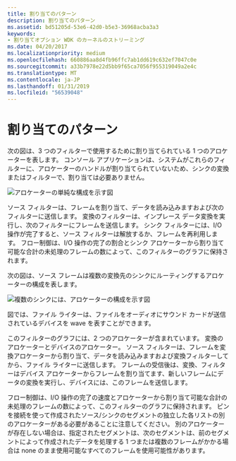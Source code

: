 ```yaml
---
title: 割り当てのパターン
description: 割り当てのパターン
ms.assetid: bd51205d-53e6-42d0-b5e3-36968acba3a3
keywords:
- 割り当てオプション WDK のカーネルのストリーミング
ms.date: 04/20/2017
ms.localizationpriority: medium
ms.openlocfilehash: 660886aa8d4fb96ffc7ab1dd619c632ef7047c0e
ms.sourcegitcommit: a33b7978e22d5bb9f65ca7056f955319049a2e4c
ms.translationtype: MT
ms.contentlocale: ja-JP
ms.lasthandoff: 01/31/2019
ms.locfileid: "56539048"
---
```

# <a name="allocation-schemes"></a>割り当てのパターン





次の図は、3 つのフィルターで使用するために割り当てられている 1 つのアロケーターを表します。 コンソール アプリケーションは、システムがこれらのフィルターに、アロケーターのハンドルが割り当てられていないため、シンクの変換またはフィルターで、割り当ては必要ありません。

![アロケーターの単純な構成を示す図](images/ksart-10.png)

ソース フィルターは、フレームを割り当て、データを読み込みますおよび次のフィルターに送信します。 変換のフィルターは、インプレース データ変換を実行し、次のフィルターにフレームを送信します。 シンク フィルターには、I/O 操作が完了すると、ソース フィルターは解放するか、フレームを再利用します。 フロー制御は、I/O 操作の完了の割合とシンク アロケーターから割り当て可能な合計の未処理のフレームの数によって、このフィルターのグラフに保持されます。

次の図は、ソース フレームは複数の変換先のシンクにルーティングするアロケーターの構成を表します。

![複数のシンクには、アロケーターの構成を示す図](images/ksart-11.png)

図では、ファイル ライターは、ファイルをオーディオにサウンド カードが送信されているデバイスを wave を表すことができます。

このフィルターのグラフには、2 つのアロケーターが含まれています。 変換のアロケーターとデバイスのアロケーター。 ソース フィルターは、フレームを変換アロケーターから割り当て、データを読み込みますおよび変換フィルターしてから、ファイル ライターに送信します。 フレームの受信後は、変換、フィルターはデバイス アロケーターからフレームを割り当てます、新しいフレームにデータの変換を実行し、デバイスには、このフレームを送信します。

フロー制御は、I/O 操作の完了の速度とアロケーターから割り当て可能な合計の未処理のフレームの数によって、このフィルターのグラフに保持されます。 ピンを接続を使って作成されたソース/シンクのセグメントの独立した各リストの別のアロケーターがある必要があることに注意してください。 別のアロケーターが存在しない場合は、指定されたセグメントは、次のセグメントは、前のセグメントによって作成されたデータを処理する 1 つまたは複数のフレームがかかる場合は none のまま使用可能なすべてのフレームを使用可能性があります。

 

 




